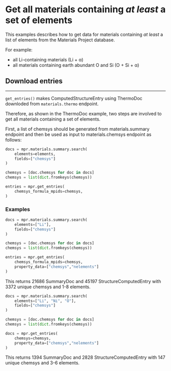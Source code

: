 # Get all materials containing *at least* a set of elements

This examples describes how to get data for materials containing _at least_ a
list of elements from the Materials Project database.

For example:

- all Li-containing materials (Li + α)
- all materials containing earth abundant O and Si (O + Si + α)


## Download entries

---

`get_entries()` makes ComputedStructureEntry using ThermoDoc downloded from
`materials.thermo` endpoint.

Therefore, as shown in the ThermoDoc example, two steps are involved to get all
materials containing a set of elements.

First, a list of chemsys should be generated from materials.summary endpoint
and then be used as input to materials.chemsys endpoint as follows:

``` python
docs = mpr.materials.summary.search(
    elements=elements,
    fields=["chemsys"]
)

chemsys = [doc.chemsys for doc in docs]
chemsys = list(dict.fromkeys(chemsys))

entries = mpr.get_entries(
    chemsys_formula_mpids=chemsys,
)
```


### Examples

``` python
docs = mpr.materials.summary.search(
    elements=["Li"],
    fields=["chemsys"]
)

chemsys = [doc.chemsys for doc in docs]
chemsys = list(dict.fromkeys(chemsys))

entries = mpr.get_entries(
    chemsys_formula_mpids=chemsys,
    property_data=["chemsys","nelements"]
)
```

This returns 21686 SummaryDoc and 45197 StructureComputedEntry with 3372 unique
chemsys and 1-8 elements.


``` python
docs = mpr.materials.summary.search(
    elements=["Li", "Ni", "O"],
    fields=["chemsys"]
)

chemsys = [doc.chemsys for doc in docs]
chemsys = list(dict.fromkeys(chemsys))

docs = mpr.get_entries(
    chemsys=chemsys,
    property_data=["chemsys","nelements"]
)
```

This returns 1394 SummaryDoc and 2828 StructureComputedEntry with 147 unique
chemsys and 3-6 elements.
